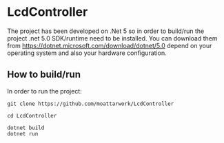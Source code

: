 # LcdController

The project has been developed on .Net 5 so in order to build/run the project .net 5.0 SDK/runtime need to be installed. You can download them from https://dotnet.microsoft.com/download/dotnet/5.0 depend on your operating system and also your hardware configuration.

## How to build/run

In order to run the project:

```
git clone https://github.com/moattarwork/LcdController

cd LcdController

dotnet build
dotnet run 

```